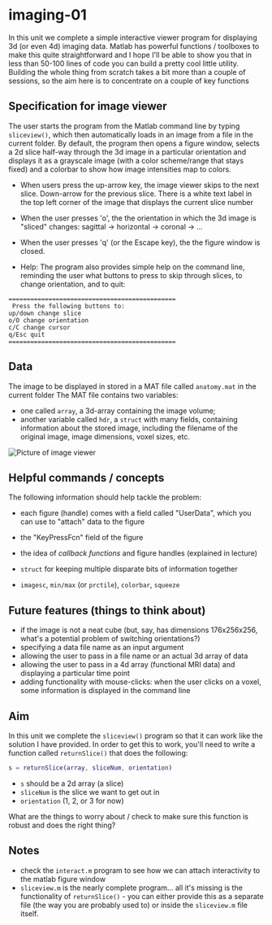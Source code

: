 # imaging-01

In this unit we complete a simple interactive viewer program for displaying 3d (or even 4d) imaging data. Matlab has powerful functions / toolboxes to make this quite straightforward and I hope I'll be able to show you that in less than 50-100 lines of code you can build a pretty cool little utility. Building the whole thing from scratch takes a bit more than a couple of sessions, so the aim here is to concentrate on a couple of key functions

## Specification for image viewer

The user starts the program from the Matlab command line by typing ``sliceview()``, which then automatically loads in an image from a file in the current folder. By default, the program then opens a figure window, selects a 2d slice half-way through the 3d image in a particular orientation and displays it as a grayscale image (with a color scheme/range that stays fixed) and a colorbar to show how image intensities map to colors.

- When users press the up-arrow key, the image viewer skips to the next slice. Down-arrow for the previous slice. There is a white text label in the top left corner of the image that displays the current slice number

- When the user presses 'o', the the orientation in which the 3d image is "sliced" changes: sagittal -> horizontal -> coronal -> ...

- When the user presses 'q' (or the Escape key), the the figure window is closed.

- Help: The program also provides simple help on the command line, reminding the user what buttons to press to skip through slices, to change orientation, and to quit:

```text
==============================================
 Press the following buttons to:
up/down change slice
o/O change orientation
c/C change cursor
q/Esc quit
==============================================
```

## Data

The image to be displayed in stored in a MAT file called ``anatomy.mat`` in the current folder The MAT file contains two variables:

- one called ``array``, a 3d-array containing the image volume;
- another variable called ``hdr``, a ``struct`` with many fields, containing information about the stored image, including the filename of the original image, image dimensions, voxel sizes, etc.

![Picture of image viewer](figure_sliceview.png)

## Helpful commands / concepts

The following information should help tackle the problem:

- each figure (handle) comes with a field called "UserData", which you can use to "attach" data to the figure

- the "KeyPressFcn" field of the figure
- the idea of *callback functions* and figure handles (explained in lecture)
- ``struct`` for keeping multiple disparate bits of information together
- ``imagesc``, ``min/max`` (or ``prctile``), ``colorbar``, ``squeeze``


## Future features (things to think about)

- if the image is not a neat cube (but, say, has dimensions 176x256x256, what's a potential problem of switching orientations?)
- specifying a data file name as an input argument
- allowing the user to pass in a file name or an actual 3d array of data
- allowing the user to pass in a 4d array (functional MRI data) and displaying a particular time point
- adding functionality with mouse-clicks: when the user clicks on a voxel, some information is displayed in the command line

## Aim

In this unit we complete the ``sliceview()`` program so that it can work like the solution I have provided. In order to get this to work, you'll need to write a function called ``returnSlice()`` that does the following:

```matlab
s = returnSlice(array, sliceNum, orientation)
```

- ``s`` should be a 2d array (a slice)
- ``sliceNum`` is the slice we want to get out in
- ``orientation`` (1, 2, or 3 for now)

What are the things to worry about / check to make sure this function is robust and does the right thing?

## Notes

- check the ``interact.m`` program to see how we can attach interactivity to the matlab figure window
- ``sliceview.m`` is the nearly complete program... all it's missing is the functionality of ``returnSlice()`` - you can either provide this as a separate file (the way you are probably used to) or inside the ``sliceview.m`` file itself.     
